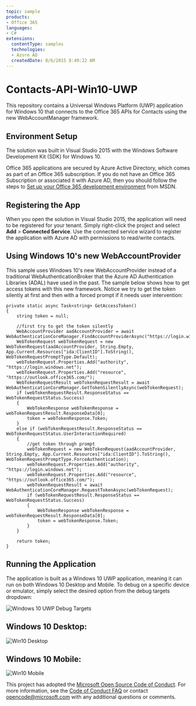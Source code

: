 ```yaml
---
topic: sample
products:
- Office 365
languages:
- C#
extensions:
  contentType: samples
  technologies:
  - Azure AD
  createdDate: 8/6/2015 8:49:22 AM
---
```

# Contacts-API-Win10-UWP
This repository contains a Universal Windows Platform (UWP) application for Windows 10 that connects to the Office 365 APIs for Contacts using the new WebAccountManager framework.
## Environment Setup ##
The solution was built in Visual Studio 2015 with the Windows Software Development Kit (SDK) for Windows 10.

Office 365 applications are secured by Azure Active Directory, which comes as part of an Office 365 subscription. If you do not have an Office 365 Subscription or associated it with Azure AD, then you should follow the steps to [Set up your Office 365 development environment](https://msdn.microsoft.com/office/office365/HowTo/setup-development-environment "Set up your Office 365 development environment") from MSDN.

## Registering the App ##
When you open the solution in Visual Studio 2015, the application will need to be registered for your tenant. Simply right-click the project and select **Add** > **Connected Service**. Use the connected service wizard to register the application with Azure AD with permissions to read/write contacts.

## Using Windows 10's new WebAccountProvider ##
This sample uses Windows 10's new WebAccountProvider instead of a traditional WebAuthenticationBroker that the Azure AD Authentication Libraries (ADAL) have used in the past. The sample below shows how to get access tokens with this new framework. Notice we try to get the token silently at first and then with a forced prompt if it needs user intervention:

    private static async Task<string> GetAccessToken()
	{
    	string token = null;

    	//first try to get the token silently
    	WebAccountProvider aadAccountProvider = await WebAuthenticationCoreManager.FindAccountProviderAsync("https://login.windows.net");
    	WebTokenRequest webTokenRequest = new WebTokenRequest(aadAccountProvider, String.Empty, App.Current.Resources["ida:ClientID"].ToString(), WebTokenRequestPromptType.Default);
    	webTokenRequest.Properties.Add("authority", "https://login.windows.net");
    	webTokenRequest.Properties.Add("resource", "https://outlook.office365.com/");
    	WebTokenRequestResult webTokenRequestResult = await WebAuthenticationCoreManager.GetTokenSilentlyAsync(webTokenRequest);
    	if (webTokenRequestResult.ResponseStatus == WebTokenRequestStatus.Success)
    	{
        	WebTokenResponse webTokenResponse = webTokenRequestResult.ResponseData[0];
        	token = webTokenResponse.Token;
    	}
    	else if (webTokenRequestResult.ResponseStatus == WebTokenRequestStatus.UserInteractionRequired)
    	{
        	//get token through prompt
        	webTokenRequest = new WebTokenRequest(aadAccountProvider, String.Empty, App.Current.Resources["ida:ClientID"].ToString(), WebTokenRequestPromptType.ForceAuthentication);
        	webTokenRequest.Properties.Add("authority", "https://login.windows.net");
        	webTokenRequest.Properties.Add("resource", "https://outlook.office365.com/");
        	webTokenRequestResult = await WebAuthenticationCoreManager.RequestTokenAsync(webTokenRequest);
        	if (webTokenRequestResult.ResponseStatus == WebTokenRequestStatus.Success)
        	{
            	WebTokenResponse webTokenResponse = webTokenRequestResult.ResponseData[0];
            	token = webTokenResponse.Token;
        	}
    	}

    	return token;
	}

## Running the Application ##
The application is built as a Windows 10 UWP application, meaning it can run on both Windows 10 Desktop and Mobile. To debug on a specific device or emulator, simply select the desired option from the debug targets dropdown:

![Windows 10 UWP Debug Targets](http://i.imgur.com/olh0QBl.png) 

## Windows 10 Desktop: ##
![Win10 Desktop](http://i.imgur.com/ebk5Fyc.png)

## Windows 10 Mobile: ##
![Win10 Mobile](http://i.imgur.com/rfgKcUu.png)

This project has adopted the [Microsoft Open Source Code of Conduct](https://opensource.microsoft.com/codeofconduct/). For more information, see the [Code of Conduct FAQ](https://opensource.microsoft.com/codeofconduct/faq/) or contact [opencode@microsoft.com](mailto:opencode@microsoft.com) with any additional questions or comments.
